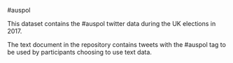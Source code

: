 #auspol

This dataset contains the #auspol twitter data during the UK elections in 2017.

The text document in the repository contains tweets with the #auspol tag to be used by participants choosing to use text data.

